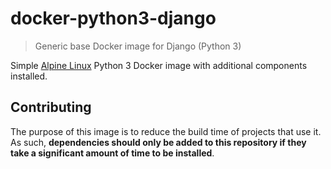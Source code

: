 # docker-python3-django

> Generic base Docker image for Django (Python 3)

Simple [Alpine Linux](https://alpinelinux.org/) Python 3 Docker image with additional components installed.

## Contributing

The purpose of this image is to reduce the build time of projects that use it. As such, **dependencies should only
be added to this repository if they take a significant amount of time to be installed**.
